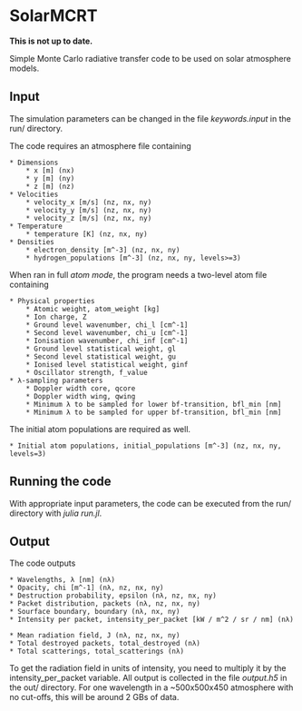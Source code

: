 # SolarMCRT

**This is not up to date.**

Simple Monte Carlo radiative transfer code to be used on solar atmosphere models.




## Input
The simulation parameters can be changed in the file *keywords.input* in the run/ directory.

The code requires an atmosphere file containing

    * Dimensions
        * x [m] (nx)
        * y [m] (ny)
        * z [m] (nz)
    * Velocities
        * velocity_x [m/s] (nz, nx, ny)
        * velocity_y [m/s] (nz, nx, ny)
        * velocity_z [m/s] (nz, nx, ny)
    * Temperature
        * temperature [K] (nz, nx, ny)
    * Densities
        * electron_density [m^-3] (nz, nx, ny)
        * hydrogen_populations [m^-3] (nz, nx, ny, levels>=3)

When ran in full *atom mode*,  the program needs a two-level atom file containing

	* Physical properties
		* Atomic weight, atom_weight [kg]
		* Ion charge, Z
		* Ground level wavenumber, chi_l [cm^-1]
		* Second level wavenumber, chi_u [cm^-1]
		* Ionisation wavenumber, chi_inf [cm^-1]
		* Ground level statistical weight, gl
		* Second level statistical weight, gu
		* Ionised level statistical weight, ginf
		* Oscillator strength, f_value
	* λ-sampling parameters
		* Doppler width core, qcore
		* Doppler width wing, qwing
		* Minimum λ to be sampled for lower bf-transition, bfl_min [nm]
		* Minimum λ to be sampled for upper bf-transition, bfl_min [nm]

The initial atom populations are required as well.

	* Initial atom populations, initial_populations [m^-3] (nz, nx, ny, levels=3)

## Running the code
With appropriate input parameters, the code can be executed from the run/ directory with *julia run.jl*.


## Output
The code outputs

    * Wavelengths, λ [nm] (nλ)
	* Opacity, chi [m^-1] (nλ, nz, nx, ny)
	* Destruction probability, epsilon (nλ, nz, nx, ny)
    * Packet distribution, packets (nλ, nz, nx, ny)
	* Sourface boundary, boundary (nλ, nx, ny)
	* Intensity per packet, intensity_per_packet [kW / m^2 / sr / nm] (nλ)

    * Mean radiation field, J (nλ, nz, nx, ny)
    * Total destroyed packets, total_destroyed (nλ)
    * Total scatterings, total_scatterings (nλ)

To get the radiation field in units of intensity, you need to multiply it by the intensity_per_packet variable. All output is collected in the file *output.h5* in the out/ directory. For one wavelength in a ~500x500x450 atmosphere with no cut-offs, this will be around 2 GBs of data.
